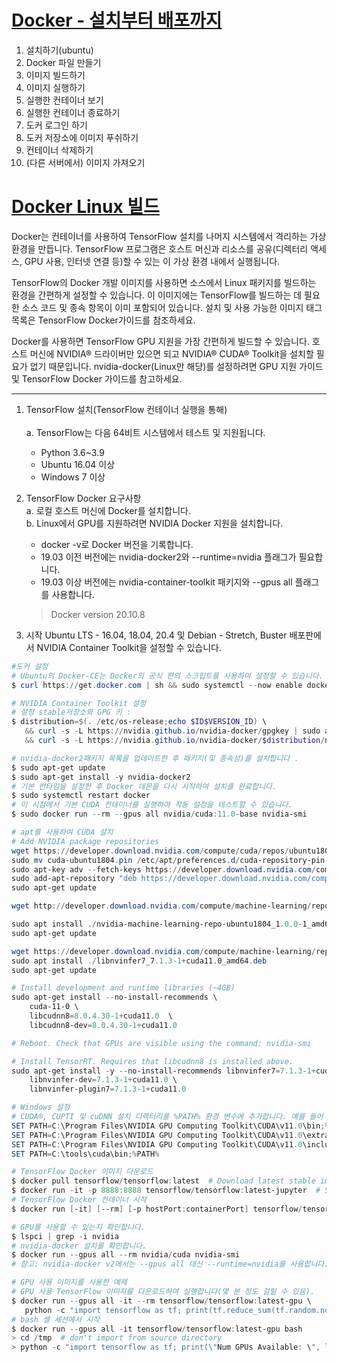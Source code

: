 # [Docker - 설치부터 배포까지](https://velog.io/@swhybein/Docker-%EC%84%A4%EC%B9%98%ED%95%98%EA%B8%B0)
1. 설치하기(ubuntu)
2. Docker 파일 만들기
3. 이미지 빌드하기
4. 이미지 실행하기
5. 실행한 컨테이너 보기
6. 실행한 컨테이너 종료하기
7. 도커 로그인 하기
8. 도커 저장소에 이미지 푸쉬하기
9. 컨테이너 삭제하기
10. (다른 서버에서) 이미지 가져오기

# [Docker Linux 빌드](https://www.tensorflow.org/install/source#gpu)

Docker는 컨테이너를 사용하여 TensorFlow 설치를 나머지 시스템에서 격리하는 가상 환경을 만듭니다. TensorFlow 프로그램은 호스트 머신과 리소스를 공유(디렉터리 액세스, GPU 사용, 인터넷 연결 등)할 수 있는 이 가상 환경 내에서 실행됩니다.

TensorFlow의 Docker 개발 이미지를 사용하면 소스에서 Linux 패키지를 빌드하는 환경을 간편하게 설정할 수 있습니다. 이 이미지에는 TensorFlow를 빌드하는 데 필요한 소스 코드 및 종속 항목이 이미 포함되어 있습니다. 설치 및 사용 가능한 이미지 태그 목록은 TensorFlow Docker가이드를 참조하세요.

Docker를 사용하면 TensorFlow GPU 지원을 가장 간편하게 빌드할 수 있습니다. 호스트 머신에 NVIDIA® 드라이버만 있으면 되고 NVIDIA® CUDA® Toolkit을 설치할 필요가 없기 때문입니다. nvidia-docker(Linux만 해당)를 설정하려면 GPU 지원 가이드 및 TensorFlow Docker 가이드를 참고하세요.

---
1. TensorFlow 설치(TensorFlow 컨테이너 실행을 통해)<br>    
    a. TensorFlow는 다음 64비트 시스템에서 테스트 및 지원됩니다.
    - Python 3.6~3.9
    - Ubuntu 16.04 이상
    - Windows 7 이상

2. TensorFlow Docker 요구사항<br>
    a. 로컬 호스트 머신에 Docker를 설치합니다.<br>
    b. Linux에서 GPU를 지원하려면 NVIDIA Docker 지원을 설치합니다.
    - docker -v로 Docker 버전을 기록합니다. 
    - 19.03 이전 버전에는 nvidia-docker2와 --runtime=nvidia 플래그가 필요합니다. 
    - 19.03 이상 버전에는 nvidia-container-toolkit 패키지와 --gpus all 플래그를 사용합니다. 
    > Docker version 20.10.8

3. 시작
Ubuntu LTS - 16.04, 18.04, 20.4 및 Debian - Stretch, Buster 배포판에서 NVIDIA Container Toolkit을 설정할 수 있습니다.

``` powershell ubuntu
#도커 설정
# Ubuntu의 Docker-CE는 Docker의 공식 편의 스크립트를 사용하여 설정할 수 있습니다.
$ curl https://get.docker.com | sh && sudo systemctl --now enable docker

# NVIDIA Container Toolkit 설정
# 설정 stable저장소와 GPG 키 :
$ distribution=$(. /etc/os-release;echo $ID$VERSION_ID) \
   && curl -s -L https://nvidia.github.io/nvidia-docker/gpgkey | sudo apt-key add - \
   && curl -s -L https://nvidia.github.io/nvidia-docker/$distribution/nvidia-docker.list | sudo tee /etc/apt/sources.list.d/nvidia-docker.list

# nvidia-docker2패키지 목록을 업데이트한 후 패키지(및 종속성)를 설치합니다 .
$ sudo apt-get update
$ sudo apt-get install -y nvidia-docker2
# 기본 런타임을 설정한 후 Docker 데몬을 다시 시작하여 설치를 완료합니다.
$ sudo systemctl restart docker
# 이 시점에서 기본 CUDA 컨테이너를 실행하여 작동 설정을 테스트할 수 있습니다.
$ sudo docker run --rm --gpus all nvidia/cuda:11.0-base nvidia-smi
```

``` powershell ubuntu
# apt를 사용하여 CUDA 설치
# Add NVIDIA package repositories
wget https://developer.download.nvidia.com/compute/cuda/repos/ubuntu1804/x86_64/cuda-ubuntu1804.pin
sudo mv cuda-ubuntu1804.pin /etc/apt/preferences.d/cuda-repository-pin-600
sudo apt-key adv --fetch-keys https://developer.download.nvidia.com/compute/cuda/repos/ubuntu1804/x86_64/7fa2af80.pub
sudo add-apt-repository "deb https://developer.download.nvidia.com/compute/cuda/repos/ubuntu1804/x86_64/ /"
sudo apt-get update

wget http://developer.download.nvidia.com/compute/machine-learning/repos/ubuntu1804/x86_64/nvidia-machine-learning-repo-ubuntu1804_1.0.0-1_amd64.deb

sudo apt install ./nvidia-machine-learning-repo-ubuntu1804_1.0.0-1_amd64.deb
sudo apt-get update

wget https://developer.download.nvidia.com/compute/machine-learning/repos/ubuntu1804/x86_64/libnvinfer7_7.1.3-1+cuda11.0_amd64.deb
sudo apt install ./libnvinfer7_7.1.3-1+cuda11.0_amd64.deb
sudo apt-get update

# Install development and runtime libraries (~4GB)
sudo apt-get install --no-install-recommends \
    cuda-11-0 \
    libcudnn8=8.0.4.30-1+cuda11.0  \
    libcudnn8-dev=8.0.4.30-1+cuda11.0

# Reboot. Check that GPUs are visible using the command: nvidia-smi

# Install TensorRT. Requires that libcudnn8 is installed above.
sudo apt-get install -y --no-install-recommends libnvinfer7=7.1.3-1+cuda11.0 \
    libnvinfer-dev=7.1.3-1+cuda11.0 \
    libnvinfer-plugin7=7.1.3-1+cuda11.0

# Windows 설정
# CUDA®, CUPTI 및 cuDNN 설치 디렉터리를 %PATH% 환경 변수에 추가합니다. 예를 들어 CUDA® Toolkit이 C:\Program Files\NVIDIA GPU Computing Toolkit\CUDA\v11.0에 설치되고 cuDNN이 C:\tools\cuda에 설치된 경우 다음과 일치하도록 %PATH%를 업데이트합니다.
SET PATH=C:\Program Files\NVIDIA GPU Computing Toolkit\CUDA\v11.0\bin;%PATH%
SET PATH=C:\Program Files\NVIDIA GPU Computing Toolkit\CUDA\v11.0\extras\CUPTI\lib64;%PATH%
SET PATH=C:\Program Files\NVIDIA GPU Computing Toolkit\CUDA\v11.0\include;%PATH%
SET PATH=C:\tools\cuda\bin;%PATH%
```

``` powershell ubuntu
# TensorFlow Docker 이미지 다운로드
$ docker pull tensorflow/tensorflow:latest  # Download latest stable image
$ docker run -it -p 8888:8888 tensorflow/tensorflow:latest-jupyter  # Start Jupyter server 
# TensorFlow Docker 컨테이너 시작
$ docker run [-it] [--rm] [-p hostPort:containerPort] tensorflow/tensorflow[:tag] [command]

# GPU를 사용할 수 있는지 확인합니다.
$ lspci | grep -i nvidia
# nvidia-docker 설치를 확인합니다.
$ docker run --gpus all --rm nvidia/cuda nvidia-smi
# 참고: nvidia-docker v2에서는 --gpus all 대신 --runtime=nvidia를 사용합니다. nvidia-docker v1은 --runtime=nvidia 또는 --gpus all 명령줄 플래그 대신 nvidia-docker 별칭을 사용합니다.

# GPU 사용 이미지를 사용한 예제
# GPU 사용 TensorFlow 이미지를 다운로드하여 실행합니다(몇 분 정도 걸릴 수 있음).
$ docker run --gpus all -it --rm tensorflow/tensorflow:latest-gpu \
   python -c "import tensorflow as tf; print(tf.reduce_sum(tf.random.normal([1000, 1000])))"
# bash 셸 세션에서 시작 
$ docker run --gpus all -it tensorflow/tensorflow:latest-gpu bash
> cd /tmp  # don't import from source directory
> python -c "import tensorflow as tf; print(\"Num GPUs Available: \", len(tf.config.list_physical_devices('GPU')))"
```